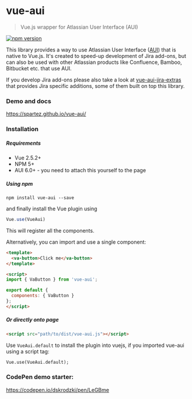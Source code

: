 # vue-aui

> Vue.js wrapper for Atlassian User Interface (AUI)

[![npm version](https://badge.fury.io/js/vue-aui.svg)](https://badge.fury.io/js/vue-aui)

This library provides a way to use Atlassian User Interface ([AUI](https://docs.atlassian.com/aui/latest/))
that is native to Vue.js. It's created to speed-up development of Jira add-ons, but can also be used 
with other Atlassian products like Confluence, Bamboo, Bitbucket etc. that use AUI.

If you develop Jira add-ons please also take a look at [vue-aui-jira-extras](https://github.com/spartez/vue-aui-jira-extras)
that provides Jira specific additions, some of them built on top this library.

### Demo and docs

https://spartez.github.io/vue-aui/

### Installation

##### Requirements

* Vue 2.5.2+
* NPM 5+
* AUI 6.0+ - you need to attach this yourself to the page

##### Using npm
```
npm install vue-aui --save
```

and finally install the Vue plugin using

```js
Vue.use(VueAui)
```

This will register all the components.

Alternatively, you can import and use a single component:

```html
<template>
  <va-button>Click me</va-button>
</template>

<script>
import { VaButton } from 'vue-aui';

export default {
  components: { VaButton }
};
</script>
```

##### Or directly onto page

```html
<script src="path/to/dist/vue-aui.js"></script>
```

Use `VueAui.default` to install the plugin into vuejs, if you imported vue-aui using a script tag:

```html
Vue.use(VueAui.default);
```

### CodePen demo starter:
https://codepen.io/dskrodzki/pen/LeGBme
